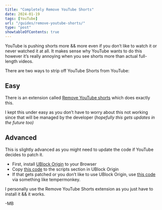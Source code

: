 ```yaml
---
title: "Completely Remove YouTube Shorts"
date: 2024-01-19
tags: [YouTube]
url: "/guides/remove-youtube-shorts/"
type: "post"
showtableOfContents: true
---
```

YouTube is pushing shorts more && more even if you don’t like to watch it or never watched it at all. It makes sense why YouTube wants to do this however it’s really annoying when you see shorts more than actual full-length videos. 

There are two ways to strip off YouTube Shorts from YouTube: 

## Easy

There is an extension called [Remove YouTube shorts](https://chromewebstore.google.com/detail/mgngbgbhliflggkamjnpdmegbkidiapm) which does exactly this. 

I kept this under easy as you don’t have to worry about this not working since that will be managed by the developer (*hopefully this gets updates in the future too)* 

## Advanced

This is slightly advanced as you might need to update the code if YouTube decides to patch it. 

- First, install [UBlock Origin](https://chromewebstore.google.com/detail/ublock-origin/cjpalhdlnbpafiamejdnhcphjbkeiagm) to your Browser
- Copy [this code](https://github.com/gijsdev/ublock-hide-yt-shorts) to the scripts section in UBlock Origin
- If that gets patched or you don’t like to use UBlock Origin, use [this code](https://letsblock.it/filters/youtube-shorts) via something like tempermonkey.

I personally use the Remove YouTube Shorts extension as you just have to install it && it works.

-MB
